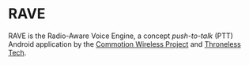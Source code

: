 # RAVE
RAVE is the Radio-Aware Voice Engine, a concept *push-to-talk* (PTT) Android application by the [Commotion Wireless Project](https://commotionwireless.net) and [Throneless Tech](https://throneless.tech).

